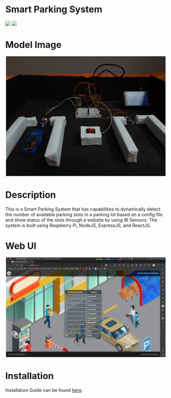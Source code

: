 # Smart Parking System
![](https://img.shields.io/badge/license-AGPLv3-blue)
![](https://img.shields.io/badge/languages-raspberrypi%2C%20linux%2C%20nodejs%2C%20expressjs%2C%20reactjs-blue)

# Model Image

<div align=center>
    <img width=500 src="docs/images/smart-parking-system.jpg">
</div>

# Description
This is a Smart Parking System that has capabilities to dynamically detect the number of available parking slots in a parking lot based on a config file and show status of the slots through a website by using IR Sensors. The system is built using Raspberry Pi, NodeJS, ExpressJS, and ReactJS.

# Web UI

<div align=center>
    <img width=500 src="docs/images/frontend.png">
</div>

# Installation
Installation Guide can be found [here](docs/INSTALLATION.md).
